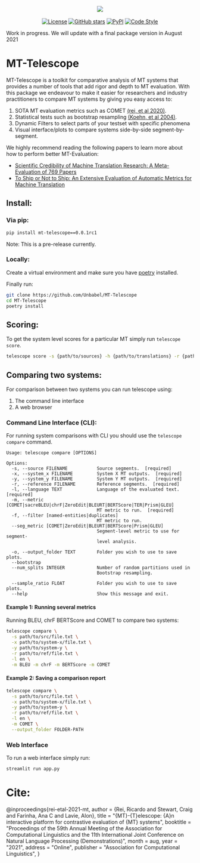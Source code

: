 <p align="center">
  <img src="https://user-images.githubusercontent.com/17256847/124762084-66212200-df2a-11eb-92ce-edbebfe9d4e2.jpg">
  <br />
  <br />
  <a href="https://github.com/Unbabel/MT-Telescope/blob/master/LICENSE"><img alt="License" src="https://img.shields.io/github/license/Unbabel/MT-Telescope" /></a>
  <a href="https://github.com/Unbabel/MT-Telescope/stargazers"><img alt="GitHub stars" src="https://img.shields.io/github/stars/Unbabel/MT-Telescope" /></a>
  <a href=""><img alt="PyPI" src="https://img.shields.io/pypi/v/mt-telescope" /></a>
  <a href="https://github.com/psf/black"><img alt="Code Style" src="https://img.shields.io/badge/code%20style-black-black" /></a>
</p>

Work in progress. We will update with a final package version in August 2021

# MT-Telescope

MT-Telescope is a toolkit for comparative analysis of MT systems that provides a number of tools that add rigor and depth to MT evaluation. With this package we endeavour to make it easier for researchers and industry practitioners to compare MT systems by giving you easy access to:

1) SOTA MT evaluation metrics such as COMET  [(rei, et al 2020)](https://aclanthology.org/2020.emnlp-main.213/).
2) Statistical tests such as bootstrap resampling [(Koehn, et al 2004)](https://aclanthology.org/W04-3250/).
3) Dynamic Filters to select parts of your testset with specific phenomena
4) Visual interface/plots to compare systems side-by-side segment-by-segment.

We highly recommend reading the following papers to learn more about how to perform better MT-Evaluation:
- [Scientific Credibility of Machine Translation Research: A Meta-Evaluation of 769 Papers](https://arxiv.org/pdf/2106.15195.pdf)
- [To Ship or Not to Ship: An Extensive Evaluation of Automatic Metrics for Machine Translation](https://arxiv.org/pdf/2107.10821.pdf)


## Install:

### Via pip:

```bash
pip install mt-telescope==0.0.1rc1
```

Note: This is a pre-release currently.

### Locally:
Create a virtual environment and make sure you have [poetry](https://python-poetry.org/docs/#installation) installed.

Finally run:

```bash
git clone https://github.com/Unbabel/MT-Telescope
cd MT-Telescope
poetry install
```

## Scoring:

To get the system level scores for a particular MT simply run `telescope score`.

```bash
telescope score -s {path/to/sources} -h {path/to/translations} -r {path/to/references} -l {target_language} -m COMET -m chrF
```

## Comparing two systems:
For comparison between two systems you can run telescope using:
1. The command line interface
2. A web browser

### Command Line Interface (CLI):

For running system comparisons with CLI you should use the `telescope compare` command.

```
Usage: telescope compare [OPTIONS]

Options:
  -s, --source FILENAME           Source segments.  [required]
  -x, --system_x FILENAME         System X MT outputs.  [required]
  -y, --system_y FILENAME         System Y MT outputs.  [required]
  -r, --reference FILENAME        Reference segments.  [required]
  -l, --language TEXT             Language of the evaluated text.  [required]
  -m, --metric [COMET|sacreBLEU|chrF|ZeroEdit|BLEURT|BERTScore|TER|Prism|GLEU]
                                  MT metric to run.  [required]
  -f, --filter [named-entities|duplicates]
                                  MT metric to run.
  --seg_metric [COMET|ZeroEdit|BLEURT|BERTScore|Prism|GLEU]
                                  Segment-level metric to use for segment-
                                  level analysis.

  -o, --output_folder TEXT        Folder you wish to use to save plots.
  --bootstrap
  --num_splits INTEGER            Number of random partitions used in
                                  Bootstrap resampling.

  --sample_ratio FLOAT            Folder you wish to use to save plots.
  --help                          Show this message and exit.
```

#### Example 1: Running several metrics

Running BLEU, chrF BERTScore and COMET to compare two systems:

```bash
telescope compare \
  -s path/to/src/file.txt \
  -x path/to/system-x/file.txt \
  -y path/to/system-y \
  -r path/to/ref/file.txt \
  -l en \
  -m BLEU -m chrF -m BERTScore -m COMET
```

#### Example 2: Saving a comparison report

```bash
telescope compare \
  -s path/to/src/file.txt \
  -x path/to/system-x/file.txt \
  -y path/to/system-y \
  -r path/to/ref/file.txt \
  -l en \
  -m COMET \
  --output_folder FOLDER-PATH
```

### Web Interface

To run a web interface simply run:
```bash
streamlit run app.py
```


# Cite:

@inproceedings{rei-etal-2021-mt,
  author = {Rei, Ricardo  and  Stewart, Craig  and  Farinha, Ana C  and  Lavie, Alon},
    title = "{MT}-{T}elescope: {A}n interactive platform for contrastive evaluation of {MT} systems",
    booktitle = "Proceedings of the 59th Annual Meeting of the Association for Computational Linguistics and the 11th International Joint Conference on Natural Language Processing (Demonstrations)",
    month = aug,
    year = "2021",
    address = "Online",
    publisher = "Association for Computational Linguistics",
}
